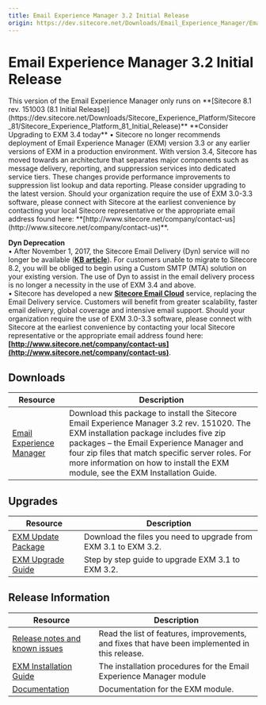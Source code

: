 ```yaml
---
title: Email Experience Manager 3.2 Initial Release
origin: https://dev.sitecore.net/Downloads/Email_Experience_Manager/Email_Experience_Manager_32/Email_Experience_Manager_32_Initial_Release
---
```


# Email Experience Manager 3.2 Initial Release

  <Alert variant='warning' mb={4}>
    <AlertIcon />
    This version of the Email Experience Manager only runs on **[Sitecore 8.1 rev. 151003 (8.1 Initial Release)](https://dev.sitecore.net/Downloads/Sitecore_Experience_Platform/Sitecore_81/Sitecore_Experience_Platform_81_Initial_Release)**
  </Alert>
  
  <Alert variant='warning' mb={4}>
    <AlertIcon />
    **Consider Upgrading to EXM 3.4 today**  
• Sitecore no longer recommends deployment of Email Experience Manager (EXM) version 3.3 or any earlier versions of EXM in a production environment. With version 3.4, Sitecore has moved towards an architecture that separates major components such as message delivery, reporting, and suppression services into dedicated service tiers. These changes provide performance improvements to suppression list lookup and data reporting. Please consider upgrading to the latest version. Should your organization require the use of EXM 3.0-3.3 software, please connect with Sitecore at the earliest convenience by contacting your local Sitecore representative or the appropriate email address found here: **[http://www.sitecore.net/company/contact-us](http://www.sitecore.net/company/contact-us)**.  
  
**Dyn Deprecation**  
• After November 1, 2017, the Sitecore Email Delivery (Dyn) service will no longer be available (**[KB article](https://kb.sitecore.net/articles/669456)**). For customers unable to migrate to Sitecore 8.2, you will be obliged to begin using a Custom SMTP (MTA) solution on your existing version. The use of Dyn to assist in the email delivery process is no longer a necessity in the use of EXM 3.4 and above.  
• Sitecore has developed a new **[Sitecore Email Cloud](https://doc.sitecore.net/email_experience_manager/configuring_the_delivery_process/message_transfer_agent/the_sitecore_email_cloud_compared_to_the_custom_smtp)** service, replacing the Email Delivery service. Customers will benefit from greater scalability, faster email delivery, global coverage and intensive email support. Should your organization require the use of EXM 3.0-3.3 software, please connect with Sitecore at the earliest convenience by contacting your local Sitecore representative or the appropriate email address found here: **[http://www.sitecore.net/company/contact-us](http://www.sitecore.net/company/contact-us)**.
  </Alert>
  

## Downloads

 | Resource | Description |
 | --- | --- |
 | [Email Experience Manager](https://sitecoredev.azureedge.net/~/media/1F566F33CCCA4927AF20F4A34A65E659.ashx?date=20151116T161113) | Download this package to install the Sitecore Email Experience Manager 3.2 rev. 151020. The EXM installation package includes five zip packages – the Email Experience Manager and four zip files that match specific server roles. For more information on how to install the EXM module, see the EXM Installation Guide. |

## Upgrades

 | Resource | Description |
 | --- | --- |
 | [EXM Update Package](https://sitecoredev.azureedge.net/~/media/D0AFA0A20E364488856761FFB4C8ECB4.ashx?date=20151026T144622) | Download the files you need to upgrade from EXM 3.1 to EXM 3.2. |
 | [EXM Upgrade Guide](https://sitecoredev.azureedge.net/~/media/833C9B440DB047079EBA8878DC56FFB7.ashx?date=20160222T111526) | Step by step guide to upgrade EXM 3.1 to EXM 3.2. |

## Release Information

 | Resource | Description |
 | --- | --- |
 | [Release notes and known issues](https://dev.sitecore.net:443/downloads/Email%20Experience%20Manager/Email%20Experience%20Manager%2032/Email%20Experience%20Manager%2032%20Initial%20Release/Release%20Notes) | Read the list of features, improvements, and fixes that have been implemented in this release. |
 | [EXM Installation Guide](https://sitecoredev.azureedge.net/~/media/784597866517422C8A478D21727807C4.ashx?date=20160204T142924) | The installation procedures for the Email Experience Manager module |
 | [Documentation](https://doc.sitecore.net/email_experience_manager) | Documentation for the EXM module. |